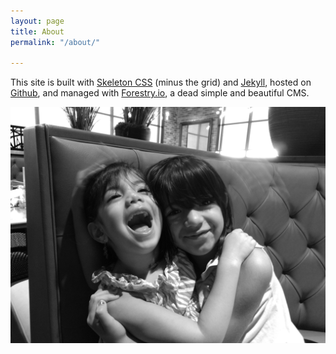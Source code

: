 ```yaml
---
layout: page
title: About
permalink: "/about/"

---
```

This site is built with [Skeleton CSS](http://getskeleton.com/ "Skeleton CSS") (minus the grid) and [Jekyll](), hosted on [Github](https://github.com "Github"), and managed with [Forestry.io](https://forestry.io "Forestry CMS"), a dead simple and  beautiful CMS.

![my loves](/uploads/IMG_20180725_101634852.jpg "MY loves")
